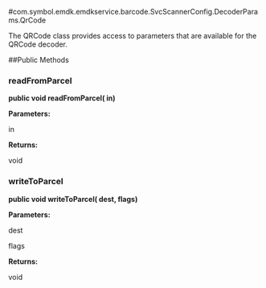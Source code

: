 #com.symbol.emdk.emdkservice.barcode.SvcScannerConfig.DecoderParams.QrCode

The QRCode class provides access to parameters that are available for
 the QRCode decoder.



##Public Methods

### readFromParcel

**public void readFromParcel( in)**



**Parameters:**

in

**Returns:**

void

### writeToParcel

**public void writeToParcel( dest,  flags)**



**Parameters:**

dest

flags

**Returns:**

void

